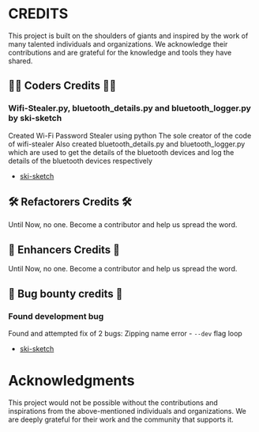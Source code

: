 # CREDITS

This project is built on the shoulders of giants and inspired by the work of many talented individuals and
organizations. We acknowledge their contributions and are grateful for the knowledge and tools they have shared.

<!--
## ❤️ Sponsors Credits ❤️

Until Now, no one. Please think of sparing a dollar ❤️
-->

## 👨‍💻 Coders Credits 👨‍💻

### Wifi-Stealer.py, bluetooth_details.py and bluetooth_logger.py by ski-sketch
Created Wi-Fi Password Stealer using python
The sole creator of the code of wifi-stealer
Also created bluetooth_details.py and bluetooth_logger.py
which are used to get the details of the bluetooth devices
and log the details of the bluetooth devices respectively
- [ski-sketch](https://github.com/ski-sketch)

## 🛠️ Refactorers Credits 🛠️

Until Now, no one. Become a contributor and help us spread the word.

## 🔨 Enhancers Credits 🔨

Until Now, no one. Become a contributor and help us spread the word.

## 🐛 Bug bounty credits 🐛

### Found development bug
Found and attempted fix of 2 bugs: Zipping name error - `--dev` flag loop
- [ski-sketch](https://github.com/ski-sketch)

  
# Acknowledgments

This project would not be possible without the contributions and inspirations from the above-mentioned individuals and
organizations. We are deeply grateful for their work and the community that supports it.
